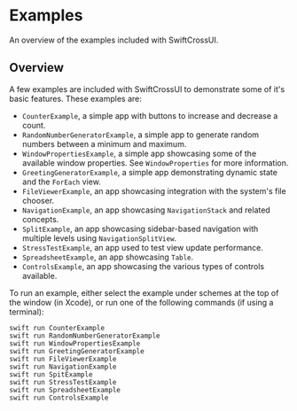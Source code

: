 # Examples

An overview of the examples included with SwiftCrossUI.

## Overview

A few examples are included with SwiftCrossUI to demonstrate some of it's basic features. These examples are:

- `CounterExample`, a simple app with buttons to increase and decrease a count.
- `RandomNumberGeneratorExample`, a simple app to generate random numbers between a minimum and maximum.
- `WindowPropertiesExample`, a simple app showcasing some of the available window properties. See ``WindowProperties`` for more information.
- `GreetingGeneratorExample`, a simple app demonstrating dynamic state and the ``ForEach`` view.
- `FileViewerExample`, an app showcasing integration with the system's file chooser.
- `NavigationExample`, an app showcasing ``NavigationStack`` and related concepts.
- `SplitExample`, an app showcasing sidebar-based navigation with multiple levels using ``NavigationSplitView``.
- `StressTestExample`, an app used to test view update performance.
- `SpreadsheetExample`, an app showcasing ``Table``.
- `ControlsExample`, an app showcasing the various types of controls available.

To run an example, either select the example under schemes at the top of the window (in Xcode), or run one of the following commands (if using a terminal):
```
swift run CounterExample
swift run RandomNumberGeneratorExample
swift run WindowPropertiesExample
swift run GreetingGeneratorExample
swift run FileViewerExample
swift run NavigationExample
swift run SpitExample
swift run StressTestExample
swift run SpreadsheetExample
swift run ControlsExample
```
